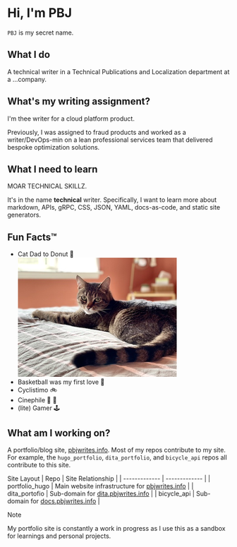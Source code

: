 # Hi, I'm PBJ 
`PBJ` is my secret name.

## What I do 
A technical writer in a Technical Publications and Localization department at a ...company.

## What's my writing assignment? 
I'm thee writer for a cloud platform product.

Previously, I was assigned to fraud products and worked as a writer/DevOps-min on a lean professional services team that delivered bespoke optimization solutions.

## What I need to learn 
MOAR TECHNICAL SKILLZ. 

It's in the name **technical** writer. Specifically, I want to learn more about markdown, APIs, gRPC, CSS, JSON, YAML, docs-as-code, and static site generators. 

## Fun Facts™
- Cat Dad to Donut 🍩 <br>
    ![Donut](/pics/IMG_4917.jpeg)     
- Basketball was my first love 🏀
- Cyclistimo 🚲
- Cinephile 🎥 🍿
- (lite) Gamer 🕹️

## What am I working on?
A portfolio/blog site, [pbjwrites.info](https://pbjwrites.info). Most of my repos contribute to my site. For example, the `hugo_portfolio`, `dita_portfolio`, and `bicycle_api` repos all contribute to this site. 

Site Layout
| Repo          | Site Relationship |
| ------------- | -------------     |
| portfolio_hugo  | Main website infrastructure for [pbjwrites.info](https://pbjwrites.info) |
| dita_portofio   | Sub-domain for [dita.pbjwrites.info](https://dita.pbjwrites.info)        |
| bicycle_api     | Sub-domain for [docs.pbjwrites.info](https://docs.pbjwrites.info)        |

> [!NOTE]
> My portfolio site is constantly a work in progress as I use this as a sandbox for learnings and personal projects.
